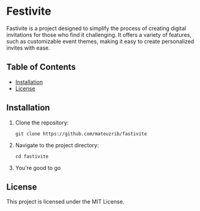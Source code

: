 # Festivite
Fastivite is a project designed to simplify the process of creating digital invitations for those who find it challenging. It offers a variety of features, such as customizable event themes, making it easy to create personalized invites with ease.

## Table of Contents

- [Installation](#installation)
- [License](#license)

## Installation

1. Clone the repository:
   ```
   git clone https://github.com/mateuzrib/fastivite
   ```
   
2. Navigate to the project directory:
   ```
   cd fastivite
   ```
3. You're good to go


## License
This project is licensed under the MIT License.
